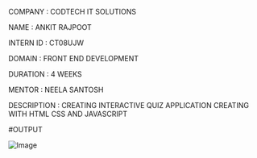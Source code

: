 COMPANY : CODTECH IT SOLUTIONS

NAME : ANKIT RAJPOOT

INTERN ID : CT08UJW

DOMAIN : FRONT END DEVELOPMENT

DURATION : 4 WEEKS

MENTOR : NEELA SANTOSH

DESCRIPTION : CREATING INTERACTIVE QUIZ APPLICATION CREATING WITH HTML CSS AND JAVASCRIPT

#OUTPUT

![Image](https://github.com/user-attachments/assets/8cfafd2d-a738-472f-a3f7-a4fb7cb83132)
